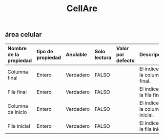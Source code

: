 ﻿---
title: CellAre
second_title: Aspose.Cells Cloud Documen
type: docs
url: /es/specification/model/cellarea/
description: "Aspose.Cells Especificación del modelo de nube: CellArea. Maneje sin esfuerzo Excel y otros documentos de hoja de cálculo con funciones como abrir, generar, editar, dividir, fusionar, comparar y convertir."
weight: 50
---
## **área celular**

 

| Nombre de la propiedad| tipo de propiedad| Anulable| Solo lectura| Valor por defecto| Descripción|
|:- |:- |:- |:- |:- |:- |
| Columna final| Entero| Verdadero| FALSO|| El índice de la columna final.|
| Fila final| Entero| Verdadero| FALSO|| El índice de la fila final.|
| Columna de inicio| Entero| Verdadero| FALSO|| El índice de la columna inicial.|
| Fila inicial| Entero| Verdadero| FALSO|| El índice de la fila inicial.|

